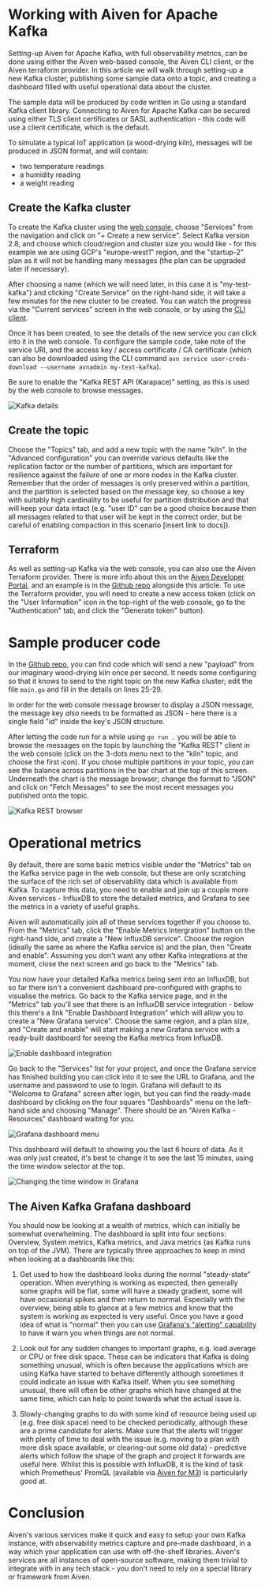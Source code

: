 # Working with Aiven for Apache Kafka

Setting-up Aiven for Apache Kafka, with full observability metrics, can be done using either the Aiven web-based console, the Aiven CLI client, or the Aiven terraform provider.  In this article we will walk through setting-up a new Kafka cluster, publishing some sample data onto a topic, and creating a dashboard filled with useful operational data about the cluster.

The sample data will be produced by code written in Go using a standard Kafka client library.  Connecting to Aiven for Apache Kafka can be secured using either TLS client certificates or SASL authentication - this code will use a client certificate, which is the default.

To simulate a typical IoT application (a wood-drying kiln), messages will be produced in JSON format, and will contain:

* two temperature readings
* a humidity reading
* a weight reading

## Create the Kafka cluster

To create the Kafka cluster using the [web console](https://console.aiven.io/), choose "Services" from the navigation and click on "+ Create a new service".  Select Kafka version 2.8, and choose which cloud/region and cluster size you would like - for this example we are using GCP's "europe-west1" region, and the "startup-2" plan as it will not be handling many messages (the plan can be upgraded later if necessary).

After choosing a name (which we will need later, in this case it is "my-test-kafka") and clicking "Create Service" on the right-hand side, it will take a few minutes for the new cluster to be created.  You can watch the progress via the "Current services" screen in the web console, or by using the [CLI client](https://developer.aiven.io/docs/tools/cli).

Once it has been created, to see the details of the new service you can click into it in the web console.  To configure the sample code, take note of the service URI, and the access key / access certificate / CA certificate (which can also be downloaded using the CLI command `avn service user-creds-download --username avnadmin my-test-kafka`).

Be sure to enable the "Kafka REST API (Karapace)" setting, as this is used by the web console to browse messages.

![Kafka details](kafka-details.png)

## Create the topic

Choose the "Topics" tab, and add a new topic with the name "kiln".  In the "Advanced configuration" you can override various defaults like the replication factor or the number of partitions, which are important for resilience against the failure of one or more nodes in the Kafka cluster.  Remember that the order of messages is only preserved within a partition, and the partition is selected based on the message key, so choose a key with suitably high cardinality to be useful for partition distribution and that will keep your data intact (e.g. "user ID" can be a good choice because then all messages related to that user will be kept in the correct order, but be careful of enabling compaction in this scenario [insert link to docs]).

## Terraform

As well as setting-up Kafka via the web console, you can also use the Aiven Terraform provider.  There is more info about this on the [Aiven Developer Portal](https://developer.aiven.io/docs/tools/terraform), and an example is in the [Github repo](https://github.com/magicmonkey/aiven-kafka-walkthrough/tree/main/terraform) alongside this article.  To use the Terraform provider, you will need to create a new access token (click on the "User Information" icon in the top-right of the web console, go to the "Authentication" tab, and click the "Generate token" button).

# Sample producer code

In the [Github repo](https://github.com/magicmonkey/aiven-kafka-walkthrough/tree/main/sample-code), you can find code which will send a new "payload" from our imaginary wood-drying kiln once per second.  It needs some configuring so that it knows to send to the right topic on the new Kafka cluster; edit the file `main.go` and fill in the details on lines 25-29.

In order for the web console message browser to display a JSON message, the message key _also_ needs to be formatted as JSON - here there is a single field "id" inside the key's JSON structure.

After letting the code run for a while using `go run .` you will be able to browse the messages on the topic by launching the "Kafka REST" client in the web console (click on the 3-dots menu next to the "kiln" topic, and choose the first icon).  If you chose multiple partitions in your topic, you can see the balance across partitions in the bar chart at the top of this screen.  Underneath the chart is the message browser; change the format to "JSON" and click on "Fetch Messages" to see the most recent messages you published onto the topic.

![Kafka REST browser](kafka-rest-browser.png)

# Operational metrics

By default, there are some basic metrics visible under the "Metrics" tab on the Kafka service page in the web console, but these are only scratching the surface of the rich set of observability data which is available from Kafka.  To capture this data, you need to enable and join up a couple more Aiven services - InfluxDB to store the detailed metrics, and Grafana to see the metrics in a variety of useful graphs.

Aiven will automatically join all of these services together if you choose to.  From the "Metrics" tab, click the "Enable Metrics Intergration" button on the right-hand side, and create a "New InfluxDB service".  Choose the region (ideally the same as where the Kafka service is) and the plan, then "Create and enable".  Assuming you don't want any other Kafka integrations at the moment, close the next screen and go back to the "Metrics" tab.

You now have your detailed Kafka metrics being sent into an InfluxDB, but so far there isn't a convenient dashboard pre-configured with graphs to visualise the metrics.  Go back to the Kafka service page, and in the "Metrics" tab you'll see that there is an InfluxDB service integration - below this there's a link "Enable Dashboard Integration" which will allow you to create a "New Grafana service".  Choose the same region, and a plan size, and "Create and enable" will start making a new Grafana service with a ready-built dashboard for seeing the Kafka metrics from InfluxDB.

![Enable dashboard integration](enable-dashboard-integration.png)

Go back to the "Services" list for your project, and once the Grafana service has finished building you can click into it to see the URL to Grafana, and the username and password to use to login.  Grafana will default to its "Welcome to Grafana" screen after login, but you can find the ready-made dashboard by clicking on the four squares "Dashboards" menu on the left-hand side and choosing "Manage".  There should be an "Aiven Kafka - Resources" dashboard waiting for you.

![Grafana dashboard menu](grafana-dashboard-menu.png)

This dashboard will default to showing you the last 6 hours of data.  As it was only just created, it's best to change it to see the last 15 minutes, using the time window selector at the top.

![Changing the time window in Grafana](grafana-change-time.png)

## The Aiven Kafka Grafana dashboard

You should now be looking at a wealth of metrics, which can initially be somewhat overwhelming.  The dashboard is split into four sections: Overview, System metrics, Kafka metrics, and Java metrics (as Kafka runs on top of the JVM).  There are typically three approaches to keep in mind when looking at a dashboards like this:

1. Get used to how the dashboard looks during the normal "steady-state" operation.  When everything is working as expected, then generally some graphs will be flat, some will have a steady gradient, some will have occasional spikes and then return to normal.  Especially with the overview, being able to glance at a few metrics and know that the system is working as expected is very useful.  Once you have a good idea of what is "normal" then you can use [Grafana's "alerting" capability](https://grafana.com/docs/grafana/latest/alerting/) to have it warn you when things are not normal.

2. Look out for any sudden changes to important graphs, e.g. load average or CPU or free disk space.  These can be indicators that Kafka is doing something unusual, which is often because the applications which are using Kafka have started to behave differently although sometimes it could indicate an issue with Kafka itself.  When you see something unusual, there will often be other graphs which have changed at the same time, which can help to point towards what the actual issue is.

3. Slowly-changing graphs to do with some kind of resource being used up (e.g. free disk space) need to be checked periodically, although these are a prime candidate for alerts.  Make sure that the alerts will trigger with plenty of time to deal with the issue (e.g. moving to a plan with more disk space available, or clearing-out some old data) - predictive alerts which follow the shape of the graph and project it forwards are useful here.  Whilst this is possible with InfluxDB, it is the kind of task which Prometheus' PromQL (available via [Aiven for M3](https://aiven.io/time-series-databases/aiven-for-m3)) is particularly good at.

# Conclusion

Aiven's various services make it quick and easy to setup your own Kafka instance, with observability metrics capture and pre-made dashboard, in a way which your application can use with off-the-shelf libraries.  Aiven's services are all instances of open-source software, making them trivial to integrate with in any tech stack - you don't need to rely on a special library or framework from Aiven.

